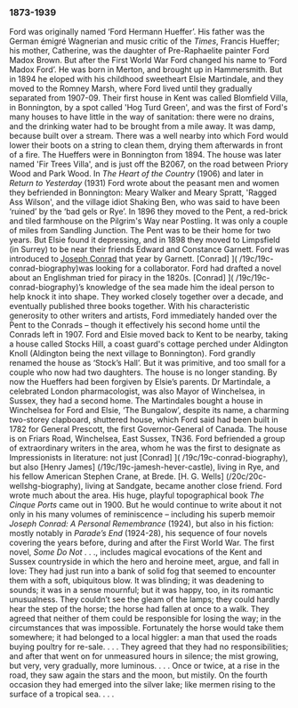 <param ve-config title="Ford Madox Ford" author="Professor Max Saunders" layout="vtl" 
banner="https://upload.wikimedia.org/wikipedia/commons/d/da/a photo to go on the banner strip.jpg">

### 1873-1939

Ford was originally named ‘Ford Hermann Hueffer’. His father was the German émigré Wagnerian and music critic of the _Times_, Francis Hueffer; his mother, Catherine, was the daughter of Pre-Raphaelite painter Ford Madox Brown. But after the First World War Ford changed his name to ‘Ford Madox Ford’. He was born in Merton, and brought up in Hammersmith. But in 1894 he eloped with his childhood sweetheart Elsie Martindale, and they moved to the Romney Marsh, where Ford lived until they gradually separated from 1907-09. 
Their first house in Kent was called Blomfield Villa, in Bonnington, by a spot called 'Hog Turd Green', and was the first of Ford's many houses to have little in the way of sanitation: there were no drains, and the drinking water had to be brought from a mile away. It was damp, because built over a stream. There was a well nearby into which Ford would lower their boots on a string to clean them, drying them afterwards in front of a fire. The Hueffers were in Bonnington from 1894. The house was later named 'Fir Trees Villa', and is just off the B2067, on the road between Priory Wood and Park Wood. 
In _The Heart of the Country_ (1906) and later in _Return to Yesterday_ (1931) Ford wrote about the peasant men and women they befriended in Bonnington: Meary Walker and Meary Spratt, 'Ragged Ass Wilson', and the village idiot Shaking Ben, who was said to have been ‘ruined’ by the ‘bad gels or Rye’. 
In 1896 they moved to the Pent, a red-brick and tiled farmhouse on the Pilgrim's Way near Postling. It was only a couple of miles from Sandling Junction. The Pent was to be their home for two years. But Elsie found it depressing, and in 1898 they moved to Limpsfield (in Surrey) to be near their friends Edward and Constance Garnett. Ford was introduced to [Joseph Conrad]( /19c/19c-conrad-biography) that year by Garnett. [Conrad] ]( /19c/19c-conrad-biography)was looking for a collaborator. Ford had drafted a novel about an Englishman tried for piracy in the 1820s. [Conrad] ]( /19c/19c-conrad-biography)’s knowledge of the sea made him the ideal person to help knock it into shape. They worked closely together over a decade, and eventually published three books together.
With his characteristic generosity to other writers and artists, Ford immediately handed over the Pent to the Conrads – though it effectively his second home until the Conrads left in 1907. Ford and Elsie moved back to Kent to be nearby, taking a house called Stocks Hill, a coast guard's cottage perched under Aldington Knoll (Aldington being the next village to Bonnington). Ford grandly renamed the house as ‘Stock’s Hall’. But it was primitive, and too small for a couple who now had two daughters. The house is no longer standing.
By now the Hueffers had been forgiven by Elsie’s parents. Dr Martindale, a celebrated London pharmacologist, was also Mayor of Winchelsea, in Sussex, they had a second home. The Martindales bought a house in Winchelsea for Ford and Elsie, ‘The Bungalow’, despite its name, a charming two-storey clapboard, shuttered house, which Ford said had been built in 1782 for General Prescott, the first Governor-General of Canada. The house is on Friars Road, Winchelsea, East Sussex, TN36.
Ford befriended a group of extraordinary writers in the area, whom he was the first to designate as Impressionists in literature: not just [Conrad] ]( /19c/19c-conrad-biography), but also [Henry James] (/19c/19c-jamesh-hever-castle), living in Rye, and his fellow American Stephen Crane, at Brede. [H. G. Wells] (/20c/20c-wellshg-biography), living at Sandgate, became another close friend. Ford wrote much about the area. His huge, playful topographical book _The Cinque Ports_ came out in 1900. But he would continue to write about it not only in his many volumes of reminiscence – including his superb memoir _Joseph Conrad: A Personal Remembrance_ (1924), but also in his fiction: mostly notably in _Parade’s End_ (1924-28), his sequence of four novels covering the years before, during and after the First World War. The first novel, _Some Do Not_ . . ., includes magical evocations of the Kent and Sussex countryside in which the hero and heroine meet, argue, and fall in love:
	They had just run into a bank of solid fog that seemed to encounter them with a soft, ubiquitous blow. It was blinding; it was deadening to sounds; it was in a sense mournful; but it was happy, too, in its romantic unusualness. They couldn’t see the gleam of the lamps; they could hardly hear the step of the horse; the horse had fallen at once to a walk. They agreed that neither of them could be responsible for losing the way; in the circumstances that was impossible. Fortunately the horse would take them somewhere; it had belonged to a local higgler: a man that used the roads buying poultry for re-sale. . . . They agreed that they had no responsibilities; and after that went on for unmeasured hours in silence; the mist growing, but very, very gradually, more luminous. . . . Once or twice, at a rise in the road, they saw again the stars and the moon, but mistily. On the fourth occasion they had emerged into the silver lake; like mermen rising to the surface of a tropical sea. . . . 



